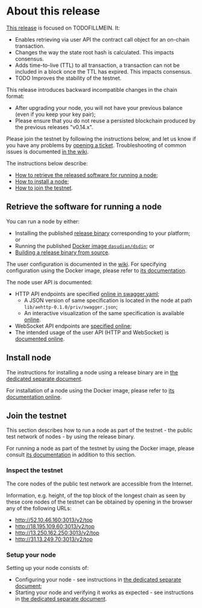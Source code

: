 # About this release

[This release][this-release] is focused on TODOFILLMEIN.
It:
* Enables retrieving via user API the contract call object for an on-chain transaction.
* Changes the way the state root hash is calculated. This impacts consensus.
* Adds time-to-live (TTL) to all transaction, a transaction can not be included in a block once the TTL has expired. This impacts consensus.
* TODO Improves the stability of the testnet.

[this-release]: https://github.com/dasudian/dsdin/releases/tag/v0.15.0

This release introduces backward incompatible changes in the chain format:
* After upgrading your node, you will not have your previous balance (even if you keep your key pair);
* Please ensure that you do not reuse a persisted blockchain produced by the previous releases "v0.14.x".

Please join the testnet by following the instructions below, and let us know if you have any problems by [opening a ticket](https://github.com/dasudian/dsdin/issues).
Troubleshooting of common issues is documented [in the wiki](https://github.com/dasudian/dsdin/wiki/Troubleshooting).

The instructions below describe:
* [How to retrieve the released software for running a node](#retrieve-the-software-for-running-a-node);
* [How to install a node](#install-node);
* [How to join the testnet](#join-the-testnet).

## Retrieve the software for running a node

You can run a node by either:
* Installing the published [release binary][this-release] corresponding to your platform; or
* Running the published [Docker image `dasudian/dsdin`][docker]; or
* [Building a release binary from source][build].

[docker]: https://github.com/dasudian/dsdin/blob/v0.15.0/docs/docker.md
[build]: https://github.com/dasudian/dsdin/blob/v0.15.0/docs/build.md

The user configuration is documented in the [wiki](https://github.com/dasudian/dsdin/wiki/User-provided-configuration).
For specifying configuration using the Docker image, please refer to [its documentation][docker].

The node user API is documented:
* HTTP API endpoints are specified [online in swagger.yaml][swagger-yaml];
  * A JSON version of same specification is located in the node at path `lib/aehttp-0.1.0/priv/swagger.json`;
  * An interactive visualization of the same specification is available [online][swagger-ui].
* WebSocket API endpoints are [specified online][api-doc];
* The intended usage of the user API (HTTP and WebSocket) is [documented online][api-doc].

[swagger-yaml]: https://github.com/dasudian/dsdin/blob/v0.15.0/config/swagger.yaml
[swagger-ui]: https://dasudian.github.io/dsdin-api-docs/?config=https://raw.githubusercontent.com/dasudian/dsdin/v0.15.0/apps/aehttp/priv/swagger.json
[api-doc]: https://github.com/dasudian/protocol/blob/dsdin-v0.15.0/dsdin/api/README.md

## Install node

The instructions for installing a node using a release binary are in [the dedicated separate document](../../docs/installation.md).

For installation of a node using the Docker image, please refer to [its documentation online][docker].

## Join the testnet

This section describes how to run a node as part of the testnet - the public test network of nodes - by using the release binary.

For running a node as part of the testnet by using the Docker image, please consult [its documentation][docker] in addition to this section.

### Inspect the testnet

The core nodes of the public test network are accessible from the Internet.

Information, e.g. height, of the top block of the longest chain as seen by these core nodes of the testnet can be obtained by opening in the browser any of the following URLs:
* http://52.10.46.160:3013/v2/top
* http://18.195.109.60:3013/v2/top
* http://13.250.162.250:3013/v2/top
* http://31.13.249.70:3013/v2/top

### Setup your node

Setting up your node consists of:
* Configuring your node - see instructions in [the dedicated separate document](../../docs/configuration.md);
* Starting your node and verifying it works as expected - see instructions in [the dedicated separate document](../../docs/operation.md).
